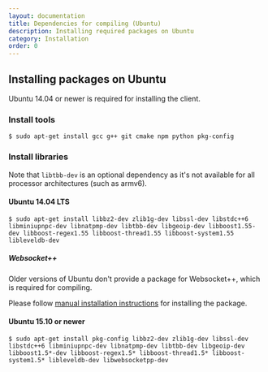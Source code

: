 ```yaml
---
layout: documentation
title: Dependencies for compiling (Ubuntu)
description: Installing required packages on Ubuntu
category: Installation
order: 0
---
```


## Installing packages on Ubuntu

Ubuntu 14.04 or newer is required for installing the client.

### Install tools

`$ sudo apt-get install gcc g++ git cmake npm python pkg-config`

### Install libraries

Note that `libtbb-dev` is an optional dependency as it's not available for all processor architectures (such as armv6).

#### Ubuntu 14.04 LTS

`$ sudo apt-get install libbz2-dev zlib1g-dev libssl-dev libstdc++6 libminiupnpc-dev libnatpmp-dev libtbb-dev libgeoip-dev libboost1.55-dev libboost-regex1.55 libboost-thread1.55 libboost-system1.55 libleveldb-dev`


##### Websocket++

Older versions of Ubuntu don't provide a package for Websocket++, which is required for compiling.

Please follow [manual installation instructions](/docs/installation/websocketpp.html) for installing the package.


#### Ubuntu 15.10 or newer

`$ sudo apt-get install pkg-config libbz2-dev zlib1g-dev libssl-dev libstdc++6 libminiupnpc-dev libnatpmp-dev libtbb-dev libgeoip-dev libboost1.5*-dev libboost-regex1.5* libboost-thread1.5* libboost-system1.5* libleveldb-dev libwebsocketpp-dev`